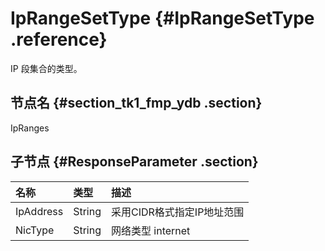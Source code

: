 # IpRangeSetType {#IpRangeSetType .reference}

IP 段集合的类型。

## 节点名 {#section_tk1_fmp_ydb .section}

IpRanges

## 子节点 {#ResponseParameter .section}

|名称|类型|描述|
|:-|:-|:-|
|IpAddress|String|采用CIDR格式指定IP地址范围|
|NicType|String|网络类型 internet | intranet的一种|

